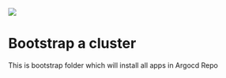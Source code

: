 [<img src="https://vettom-images.s3.eu-west-1.amazonaws.com/logo/vettom-banner.jpg">](https://vettom.pages.dev/)

# Bootstrap a cluster
This is bootstrap folder which will install all apps in Argocd Repo